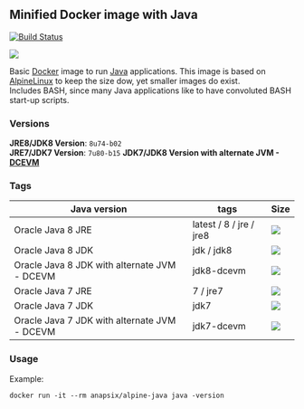 ## Minified Docker image with Java

[![Build Status](https://travis-ci.org/anapsix/docker-alpine-java.svg?branch=master)](https://travis-ci.org/anapsix/docker-alpine-java)

[![](https://badge.imagelayers.io/anapsix/alpine-java:latest.svg)](https://imagelayers.io/?images=anapsix/alpine-java:latest)

Basic [Docker](https://www.docker.com/) image to run [Java](https://www.java.com/) applications.
This image is based on [AlpineLinux](http://alpinelinux.org/) to keep the size dow, yet smaller images do exist.  
Includes BASH, since many Java applications like to have convoluted BASH start-up scripts.

### Versions

**JRE8/JDK8 Version**: `8u74-b02`  
**JRE7/JDK7 Version**: `7u80-b15`
**JDK7/JDK8 Version with alternate JVM - [DCEVM](https://dcevm.github.io/)**

### Tags

| Java version                                 | tags                    | Size |
| -------------------------------------------- | ----------------------- | ---- |
| Oracle Java 8 JRE                            | latest / 8 / jre / jre8 | [![](https://badge.imagelayers.io/anapsix/alpine-java:jre8.svg)](https://imagelayers.io/?images=anapsix/alpine-java:jre8) |
| Oracle Java 8 JDK                            | jdk / jdk8              | [![](https://badge.imagelayers.io/anapsix/alpine-java:jdk8.svg)](https://imagelayers.io/?images=anapsix/alpine-java:jdk8) |
| Oracle Java 8 JDK with alternate JVM - DCEVM | jdk8-dcevm              | [![](https://badge.imagelayers.io/anapsix/alpine-java:jdk8-dcevm.svg)](https://imagelayers.io/?images=anapsix/alpine-java:jdk8-dcevm) |
| Oracle Java 7 JRE                            | 7 / jre7                | [![](https://badge.imagelayers.io/anapsix/alpine-java:jre8.svg)](https://imagelayers.io/?images=anapsix/alpine-java:jre7) |
| Oracle Java 7 JDK                            | jdk7                    | [![](https://badge.imagelayers.io/anapsix/alpine-java:jdk7.svg)](https://imagelayers.io/?images=anapsix/alpine-java:jdk7) |
| Oracle Java 7 JDK with alternate JVM - DCEVM | jdk7-dcevm              | [![](https://badge.imagelayers.io/anapsix/alpine-java:jdk7-dcevm.svg)](https://imagelayers.io/?images=anapsix/alpine-java:jdk7-dcevm) |


### Usage

Example: 

    docker run -it --rm anapsix/alpine-java java -version
